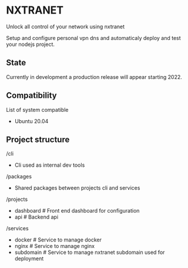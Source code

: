 # NXTRANET

Unlock all control of your network using nxtranet

Setup and configure personal vpn dns and automaticaly deploy and test your nodejs project.

## State

Currently in development a production release will appear starting 2022.

## Compatibility

List of system compatible
- Ubuntu 20.04

## Project structure

/cli
  - Cli used as internal dev tools

/packages
  - Shared packages between projects cli and services

/projects
  - dashboard   # Front end dashboard for configuration
  - api         # Backend api

/services
  - docker      # Service to manage docker
  - nginx       # Service to manage nginx
  - subdomain   # Service to manage nxtranet subdomain used for deployment

